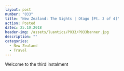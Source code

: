 ```yaml
---
layout: post
number: "033"
title: "New Zealand: The Sights | Otago [Pt. 3 of 4]"
action: Posted
datec: 25.10.2018
header-img: /assets/luantics/P033/P033banner.jpg
description: ""
categories:
  - New Zealand
  - Travel
---
```


Welcome to the third instalment 

<div class="imageset">
	<div class="row">
		<img src="{{ baseurl }}/assets/luantics/P033/P033NZ01a.jpg" alt="" class="half"/>
		<img src="{{ baseurl }}/assets/luantics/P033/P033NZ01b.jpg" alt="" class="half"/>
	</div>
	<img src="{{ baseurl }}/assets/luantics/P033/P033NZ02.jpg" alt=""/>
</div>